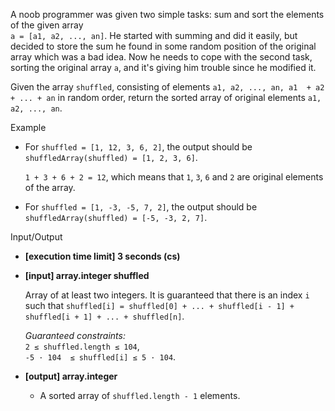 
A noob programmer was given two simple tasks: sum and sort the elements of the given array  
`a = [a1, a2, ..., an]`. He started with summing and did it easily, but decided to store the sum he found in some random position of the original array which was a bad idea. Now he needs to cope with the second task, sorting the original array  `a`, and it's giving him trouble since he modified it.

Given the array  `shuffled`, consisting of elements  `a1, a2, ..., an, a1  + a2  + ... + an`  in random order, return the sorted array of original elements  `a1, a2, ..., an`.

Example

-   For  `shuffled = [1, 12, 3, 6, 2]`, the output should be  
    `shuffledArray(shuffled) = [1, 2, 3, 6]`.
    
    `1 + 3 + 6 + 2 = 12`, which means that  `1`,  `3`,  `6`  and  `2`  are original elements of the array.
    
-   For  `shuffled = [1, -3, -5, 7, 2]`, the output should be  
    `shuffledArray(shuffled) = [-5, -3, 2, 7]`.
    

Input/Output

-   **[execution time limit] 3 seconds (cs)**
    
-   **[input] array.integer shuffled**
    
    Array of at least two integers. It is guaranteed that there is an index  `i`  such that  `shuffled[i] = shuffled[0] + ... + shuffled[i - 1] + shuffled[i + 1] + ... + shuffled[n]`.
    
    _Guaranteed constraints:_  
    `2 ≤ shuffled.length ≤ 104`,  
    `-5 · 104  ≤ shuffled[i] ≤ 5 · 104`.
    
-   **[output] array.integer**
    
    -   A sorted array of  `shuffled.length - 1`  elements.
